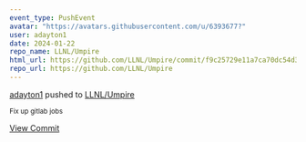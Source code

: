 ```yaml
---
event_type: PushEvent
avatar: "https://avatars.githubusercontent.com/u/6393677?"
user: adayton1
date: 2024-01-22
repo_name: LLNL/Umpire
html_url: https://github.com/LLNL/Umpire/commit/f9c25729e11a7ca70dc54d3c67200b60e1c3d735
repo_url: https://github.com/LLNL/Umpire
---
```


<a href='https://github.com/adayton1' target='_blank'>adayton1</a> pushed to <a href='https://github.com/LLNL/Umpire' target='_blank'>LLNL/Umpire</a>

<small>Fix up gitlab jobs</small>

<a href='https://github.com/LLNL/Umpire/commit/f9c25729e11a7ca70dc54d3c67200b60e1c3d735' target='_blank'>View Commit</a>